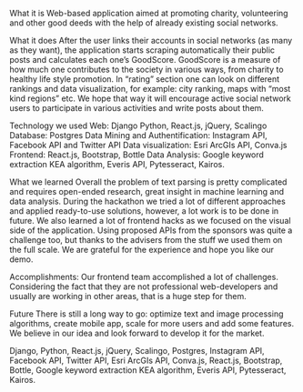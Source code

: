 What it is
Web-based application aimed at promoting charity, volunteering and other good deeds with the help of already existing social networks.

What it does
After the user links their accounts in social networks (as many as they want),  the application starts scraping automatically their public posts and calculates each one’s GoodScore. GoodScore is a measure of how much one contributes to the society in various ways, from charity to healthy life style promotion.
In “rating” section one can look on different rankings and data visualization, for example: city ranking, maps with “most kind regions” etc.
We hope that way it will encourage active social network users to participate in various activities and write posts about them.

Technology we used
Web: Django Python, React.js, jQuery, Scalingo
Database: Postgres
Data Mining and Authentification: Instagram API, Facebook API and Twitter API
Data visualization: Esri ArcGIs API, Conva.js
Frontend: React.js, Bootstrap, Bottle
Data Analysis: Google keyword extraction KEA algorithm, Everis API, Pytesseract, Kairos.

What we learned
Overall the problem of text parsing is pretty complicated and requires open-ended research, great insight in machine learning and data analysis. During the hackathon we tried a lot of different approaches and applied ready-to-use solutions, however, a lot work is to be done in future.
We also learned a lot of frontend hacks as we focused on the visual side of the application. Using proposed APIs from the sponsors was quite a challenge too, but thanks to the advisers from the stuff we used them on the full scale.
We are grateful for the experience and hope you like our demo.

Accomplishments:
Our frontend team accomplished a lot of challenges. Considering the fact that they are not professional web-developers and usually are working in other areas, that is a huge step for them.

Future
There is still a long way to go: optimize text and image processing algorithms, create mobile app, scale for more users and add some features. We believe in our idea and look forward to develop it for the market.




Django, Python, React.js, jQuery, Scalingo, Postgres, Instagram API, Facebook API, Twitter API, Esri ArcGIs API, Conva.js, React.js, Bootstrap, Bottle, Google keyword extraction KEA algorithm, Everis API, Pytesseract, Kairos.
